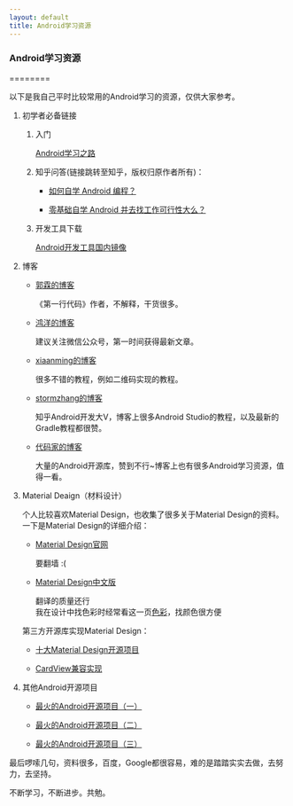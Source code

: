 ```yaml
---
layout: default
title: Android学习资源
---
```



### Android学习资源

========

以下是我自己平时比较常用的Android学习的资源，仅供大家参考。

1. 初学者必备链接
	1. 入门
	
		[Android学习之路](http://stormzhang.com/android/2014/07/07/learn-android-from-rookie/)
	
	
	2. 知乎问答(链接跳转至知乎，版权归原作者所有)：
	
		- [如何自学 Android 编程？](http://www.zhihu.com/question/26417244)
	
		- [零基础自学 Android 并去找工作可行性大么？](http://www.zhihu.com/question/29311235/answer/43925283)
	3. 开发工具下载
	
		[Android开发工具国内镜像](http://www.androiddevtools.cn/)


2. 博客
	- [郭霖的博客](http://blog.csdn.net/guolin_blog) 
	
		《第一行代码》作者，不解释，干货很多。
	
	- [鸿洋的博客](http://blog.csdn.net/lmj623565791) 
	
		建议关注微信公众号，第一时间获得最新文章。
	- [xiaanming的博客](http://blog.csdn.net/xiaanming)
	
		很多不错的教程，例如二维码实现的教程。
	- [stormzhang的博客](http://stormzhang.com/)
		
		知乎Android开发大V，博客上很多Android Studio的教程，以及最新的Gradle教程都很赞。
		
	- [代码家的博客](http://blog.daimajia.com/)
		
		大量的Android开源库，赞到不行~博客上也有很多Android学习资源，值得一看。
		
3. Material Deaign（材料设计）

	个人比较喜欢Material Design，也收集了很多关于Material Design的资料。一下是Material Design的详细介绍：
	
	- [Material Design官网](http://developer.android.com/design/material/index.html)
	
		要翻墙 :(
	- [Material Design中文版](http://design.1sters.com/) 
	
		翻译的质量还行		
		我在设计中找色彩时经常看这一页[色彩](http://design.1sters.com/material_design/style/color.html)，找颜色很方便
		
	第三方开源库实现Material Design：

	- [十大Material Design开源项目](http://www.iteye.com/news/29825)
	
	- [CardView兼容实现](http://www.cnblogs.com/tianzhijiexian/p/4150557.html) 

	
4. 其他Android开源项目

	- [最火的Android开源项目（一）](http://www.csdn.net/article/2013-05-03/2815127-Android-open-source-projects)
	
	- [最火的Android开源项目（二）](http://www.csdn.net/article/1970-01-01/2815145)
	
	- [最火的Android开源项目（三）](http://www.csdn.net/article/1970-01-01/2815370)
	

最后啰嗦几句，资料很多，百度，Google都很容易，难的是踏踏实实去做，去努力，去坚持。

不断学习，不断进步。共勉。	
	
	
	
	
	
	
	
		
	
